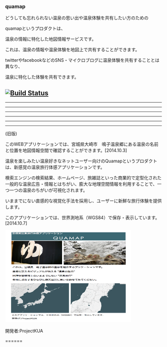 ### quamap

どうしても忘れられない温泉の思い出や温泉体験を共有したい方のための

quamapというプロダクトは、

温泉の情報に特化した地図情報サービスです。

これは、温泉の情報や温泉体験を地図上で共有することができます。

twitterやfacebookなどのSNS・マイクロブログに温泉体験を共有することとは異なり、

温泉に特化した体験を共有できます。


[![Build Status](https://travis-ci.org/projectKUA/quamap.svg?branch=master)](https://travis-ci.org/projectKUA/quamap)
---
---
---
---
---
---
---

(旧版)

このWEBアプリケーションでは、宮城県大崎市　鳴子温泉郷にある温泉の名前と位置を地図情報空間で確認することができます。[2014.10.3]

温泉を楽しみたい温泉好きなネットユーザー向けのQuamapというプロダクトは、新感覚の温泉旅行体感アプリケーションです。

検索エンジンの検索結果、ホームページ、旅雑誌といった商業的で定型化された一般的な温泉広告・情報とはちがい、膨大な地理空間情報を利用することで、一つ一つの温泉のちがいが可視化されます。

いままでにない直感的な視覚化手法を採用し、ユーザーに新鮮な旅行体験を提供します。

このアプリケーションでは、世界測地系（WGS84）で保存・表示しています。[2014.10.7]

<img src="/public/readme.png" alt="インセプションデッキ" width="406" height="296" border="0" />

開発者:ProjectKUA

======

